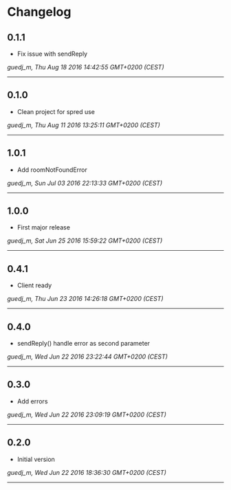# Changelog

## 0.1.1

* Fix issue with sendReply

*guedj_m, Thu Aug 18 2016 14:42:55 GMT+0200 (CEST)*

---
## 0.1.0

* Clean project for spred use

*guedj_m, Thu Aug 11 2016 13:25:11 GMT+0200 (CEST)*

---
## 1.0.1

* Add roomNotFoundError

*guedj_m, Sun Jul 03 2016 22:13:33 GMT+0200 (CEST)*

---
## 1.0.0

* First major release

*guedj_m, Sat Jun 25 2016 15:59:22 GMT+0200 (CEST)*

---
## 0.4.1

* Client ready

*guedj_m, Thu Jun 23 2016 14:26:18 GMT+0200 (CEST)*

---
## 0.4.0

* sendReply() handle error as second parameter

*guedj_m, Wed Jun 22 2016 23:22:44 GMT+0200 (CEST)*

---
## 0.3.0

* Add errors

*guedj_m, Wed Jun 22 2016 23:09:19 GMT+0200 (CEST)*

---
## 0.2.0

* Initial version

*guedj_m, Wed Jun 22 2016 18:36:30 GMT+0200 (CEST)*

---